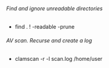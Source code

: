 ###### Find and ignore unreadable directories
* find . ! -readable -prune

###### AV scan. Recurse and create a log
* clamscan -r -l scan.log /home/user
